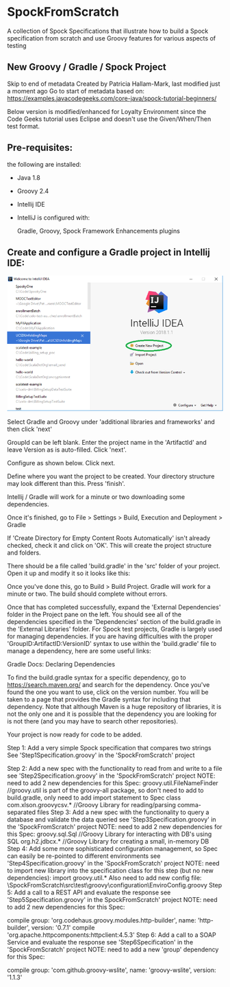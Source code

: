 # SpockFromScratch
A collection of Spock Specifications that illustrate how to build a Spock specification from scratch and use Groovy features for various aspects of testing
## New Groovy / Gradle / Spock Project
Skip to end of metadata
Created by Patricia Hallam-Mark, last modified just a moment ago Go to start of metadata
based on: https://examples.javacodegeeks.com/core-java/spock-tutorial-beginners/

Below version is modified/enhanced for Loyalty Environment since the Code Geeks tutorial uses Eclipse and doesn't use the Given/When/Then test format.

## Pre-requisites:
the following are installed:

- Java 1.8
- Groovy 2.4
- Intellij IDE
- IntelliJ is configured with:

  Gradle, Groovy, Spock Framework Enhancements plugins
## Create and configure a Gradle project in Intellij IDE:
![Intellij startup screen](https://github.com/phallam-mark/SpockFromScratch/blob/master/images_for_readme/image1.png "Intellij Startup Screen")

Select Gradle and Groovy under 'additional libraries and frameworks' and then click 'next'



GroupId can be left blank. Enter the project name in the 'ArtifactId' and leave Version as is auto-filled. Click 'next'.



 

Configure as shown below. Click next.



Define where you want the project to be created. Your directory structure may look different than this. Press 'finish'.



Intellij / Gradle will work for a minute or two downloading some dependencies.

Once it's finished, go to File > Settings > Build, Execution and Deployment > Gradle

If 'Create Directory for Empty Content Roots Automatically' isn't already checked, check it and click on 'OK'. This will create the project structure and folders.



There should be a file called 'build.gradle' in the 'src' folder of your project. Open it up and modify it so it looks like this:



Once you've done this, go to Build > Build Project. Gradle will work for a minute or two. The build should complete without errors.



Once that has completed successfully, expand the 'External Dependencies' folder in the Project pane on the left. You should see all of the dependencies specified in the 'Dependencies' section of the build.gradle in the 'External Libraries' folder. For Spock test projects, Gradle is largely used for managing dependencies. If you are having difficulties with the proper 'GroupID:ArtifactID:VersionID' syntax to use within the 'build.gradle' file to manage a dependency, here are some useful links:

Gradle Docs: Declaring Dependencies

To find the build.gradle syntax for a specific dependency, go to https://search.maven.org/ and search for the dependency. Once you've found the one you want to use, click on the version number. You will be taken to a page that provides the Gradle syntax for including that dependency. Note that although Maven is a huge repository of libraries, it is not the only one and it is possible that the dependency you are looking for is not there (and you may have to search other repositories).

Your project is now ready for code to be added.

Step 1: Add a very simple Spock specification that compares two strings
See 'Step1Specification.groovy' in the 'SpockFromScratch' project

Step 2: Add a new spec with the functionality to read from and write to a file
see 'Step2Specification.groovy' in the 'SpockFromScratch' project
NOTE: need to add 2 new dependencies for this Spec: 
groovy.util.FileNameFinder //groovy.util is part of the groovy-all package, so don't need to add to build.gradle, only need to add import statement to Spec class
com.xlson.groovycsv.* //Groovy Library for reading/parsing comma-separated files
Step 3: Add a new spec with the functionality to query a database and validate the data queried
see 'Step3Specification.groovy' in the 'SpockFromScratch' project
NOTE: need to add 2 new dependencies for this Spec:
groovy.sql.Sql //Groovy Library for interacting with DB's using SQL
org.h2.jdbcx.* //Groovy Library for creating a small, in-memory DB
Step 4: Add some more sophisticated configuration management, so Spec can easily be re-pointed to different environments
see 'Step4Specification.groovy' in the 'SpockFromScratch' project
NOTE: need to import new library into the specification class for this step (but no new dependencies):
import groovy.util.*
Also need to add new config file:
\SpockFromScratch\src\test\groovy\configuration\EnviroConfig.groovy
Step 5: Add a call to a REST API and evaluate the response
see 'Step5Specification.groovy' in the SpockFromScratch' project
NOTE: need to add 2 new dependencies for this Spec:

compile group: 'org.codehaus.groovy.modules.http-builder', name: 'http-builder', version: '0.7.1'
compile 'org.apache.httpcomponents:httpclient:4.5.3'
Step 6: Add a call to a SOAP Service and evaluate the response
see 'Step6Specification' in the 'SpockFromScratch' project
NOTE: need to add a new 'group' dependency for this Spec:

compile group: 'com.github.groovy-wslite', name: 'groovy-wslite', version: '1.1.3'

